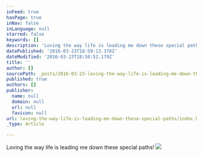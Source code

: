 ```yaml
---
inFeed: true
hasPage: true
inNav: false
inLanguage: null
starred: false
keywords: []
description: 'Loving the way life is leading me down these special paths!'
datePublished: '2016-03-23T18:59:13.378Z'
dateModified: '2016-03-23T18:58:52.179Z'
title: ''
author: []
sourcePath: _posts/2016-03-23-loving-the-way-life-is-leading-me-down-these-special-paths.md
published: true
authors: []
publisher:
  name: null
  domain: null
  url: null
  favicon: null
url: loving-the-way-life-is-leading-me-down-these-special-paths/index.html
_type: Article

---
```

Loving the way life is leading me down these special paths!
![](https://the-grid-user-content.s3-us-west-2.amazonaws.com/053db467-9f25-4f65-aecb-670f04a79cb0.jpg)